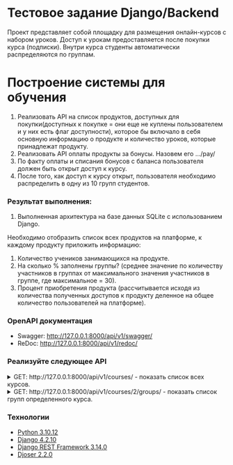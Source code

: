 
# Тестовое задание Django/Backend


Проект представляет собой площадку для размещения онлайн-курсов с набором уроков. Доступ к урокам предоставляется после покупки курса (подписки). Внутри курса студенты автоматически распределяются по группам.



# Построение системы для обучения


1. Реализовать API на список продуктов, доступных для покупки(доступных к покупке = они еще не куплены пользователем и у них есть флаг доступности), которое бы включало в себя основную информацию о продукте и количество уроков, которые принадлежат продукту.
2. Реализовать API оплаты продукты за бонусы. Назовем его …/pay/ 
3. По факту оплаты и списания бонусов с баланса пользователя должен быть открыт доступ к курсу.
4. После того, как доступ к курсу открыт, пользователя необходимо распределить в одну из 10 групп студентов.

### Результат выполнения:

1. Выполненная архитектура на базе данных SQLite с использованием Django.

Необходимо отобразить список всех продуктов на платформе, к каждому продукту приложить информацию:

1. Количество учеников занимающихся на продукте.
2. На сколько % заполнены группы? (среднее значение по количеству участников в группах от максимального значения участников в группе, где максимальное = 30).
3. Процент приобретения продукта (рассчитывается исходя из количества полученных доступов к продукту деленное на общее количество пользователей на платформе).


### __OpenAPI документация__
* Swagger: http://127.0.0.1:8000/api/v1/swagger/
* ReDoc: http://127.0.0.1:8000/api/v1/redoc/


### __Реализуйте следующее API__

<details><summary> GET: http://127.0.0.1:8000/api/v1/courses/  - показать список всех курсов.</summary>

    200 OK:
    ```
    [
        {
            "id": 3,
            "author": "Михаил Потапов",
            "title": "Backend developer",
            "start_date": "2024-03-03T12:00:00Z",
            "price": "150000",
            "lessons_count": 0,
            "lessons": [],
            "demand_course_percent": 0,
            "students_count": 0,
            "groups_filled_percent": 0
        },
        {
            "id": 2,
            "author": "Михаил Потапов",
            "title": "Python developer",
            "start_date": "2024-03-03T12:00:00Z",
            "price": "120000",
            "lessons_count": 3,
            "lessons": [
                {
                    "title": "Урок №1"
                },
                {
                    "title": "Урок №2"
                },
                {
                    "title": "Урок №3"
                }
            ],
            "demand_course_percent": 84,
            "students_count": 10,
            "groups_filled_percent": 83
        },
        {
            "id": 1,
            "author": "Иван Петров",
            "title": "Онлайн курс",
            "start_date": "2024-03-03T12:00:00Z",
            "price": "56000",
            "lessons_count": 3,
            "lessons": [
                {
                    "title": "Урок №1"
                },
                {
                    "title": "Урок №2"
                },
                {
                    "title": "Урок №3"
                }
            ],
            "demand_course_percent": 7,
            "students_count": 1,
            "groups_filled_percent": 10
        }
    ]
    ```
</details>


<details><summary> GET: http://127.0.0.1:8000/api/v1/courses/2/groups/  - показать список групп определенного курса.</summary> 

    200 OK:
    ```
    [
        {
            "title": "Группа №3",
            "course": "Python developer",
            "students": [
                {
                    "first_name": "Иван",
                    "last_name": "Грозный",
                    "email": "user9@user.com"
                },
                {
                    "first_name": "Корней",
                    "last_name": "Чуковский",
                    "email": "user8@user.com"
                },
                {
                    "first_name": "Максим",
                    "last_name": "Горький",
                    "email": "user7@user.com"
                }
            ]
        },
        {
            "title": "Группа №2",
            "course": "Python developer",
            "students": [
                {
                    "first_name": "Ольга",
                    "last_name": "Иванова",
                    "email": "user6@user.com"
                },
                {
                    "first_name": "Саша",
                    "last_name": "Иванов",
                    "email": "user5@user.com"
                },
                {
                    "first_name": "Дмитрий",
                    "last_name": "Иванов",
                    "email": "user4@user.com"
                }
            ]
        },
        {
            "title": "Группа №1",
            "course": "Python developer",
            "students": [
                {
                    "first_name": "Андрей",
                    "last_name": "Петров",
                    "email": "user10@user.com"
                },
                {
                    "first_name": "Олег",
                    "last_name": "Петров",
                    "email": "user3@user.com"
                },
                {
                    "first_name": "Сергей",
                    "last_name": "Петров",
                    "email": "user2@user.com"
                },
                {
                    "first_name": "Иван",
                    "last_name": "Петров",
                    "email": "user@user.com"
                }
            ]
        }
    ]
    ```
</details>

### __Технологии__
* [Python 3.10.12](https://www.python.org/doc/)
* [Django 4.2.10](https://docs.djangoproject.com/en/4.2/)
* [Django REST Framework  3.14.0](https://www.django-rest-framework.org/)
* [Djoser  2.2.0](https://djoser.readthedocs.io/en/latest/getting_started.html)

